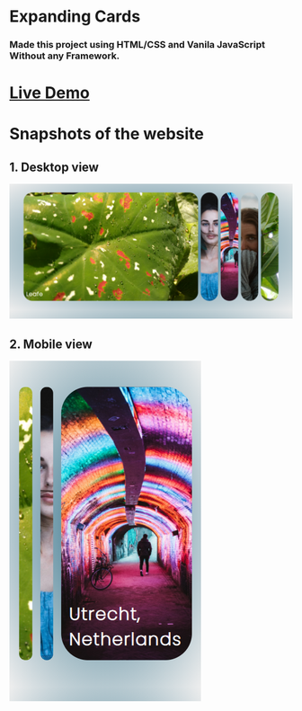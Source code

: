 # Expanding Cards

### Made this project using HTML/CSS and Vanila JavaScript Without any Framework.

# [Live Demo](https://ddepu11.github.io/expanding-cards/)

# Snapshots of the website

## 1. Desktop view

![desktop_view_1](https://github.com/ddepu11/expanding-cards/blob/master/snapshots/1.png)

## 2. Mobile view

![mobile_view_1](https://github.com/ddepu11/expanding-cards/blob/master/snapshots/2.png)
